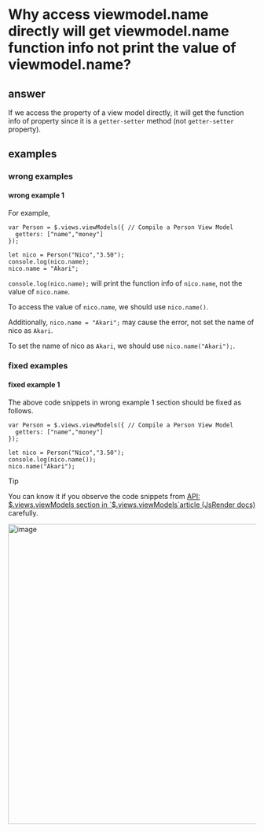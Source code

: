 # Why access viewmodel.name directly will get viewmodel.name function info not print the value of viewmodel.name?
## answer
If we access the property of a view model directly, it will get the function info of property since it is a `getter-setter` method (not `getter-setter` property).

## examples
### wrong examples
#### wrong example 1
For example, 

```
var Person = $.views.viewModels({ // Compile a Person View Model
  getters: ["name","money"]
});

let nico = Person("Nico","3.50");
console.log(nico.name);
nico.name = "Akari";
```

`console.log(nico.name);` will print the function info of `nico.name`, not the value of `nico.name`.

To access the value of `nico.name`, we should use `nico.name()`. 

Additionally, `nico.name = "Akari";` may cause the error, not set the name of nico as `Akari`.

To set the name of nico as `Akari`, we should use `nico.name("Akari");`.

### fixed examples
#### fixed example 1
The above code snippets in wrong example 1 section should be fixed as follows.

```
var Person = $.views.viewModels({ // Compile a Person View Model
  getters: ["name","money"]
});

let nico = Person("Nico","3.50");
console.log(nico.name());
nico.name("Akari");
```

> [!TIP]
> You can know it if you observe the code snippets from [API: $.views.viewModels section in `$.views.viewModels`article (JsRender docs)](https://www.jsviews.com/#viewmodelsapi@compile) carefully.
>
> <img width="610" alt="image" src="https://github.com/user-attachments/assets/01574b0e-2006-4035-9375-a63c48a9f56e" />
